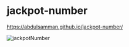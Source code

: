 # jackpot-number

https://abdulsamman.github.io/jackpot-number/



![jackpotNumber](https://user-images.githubusercontent.com/97021586/219963739-db34ba08-3d59-4991-9939-0aa49b25c1a7.gif)

